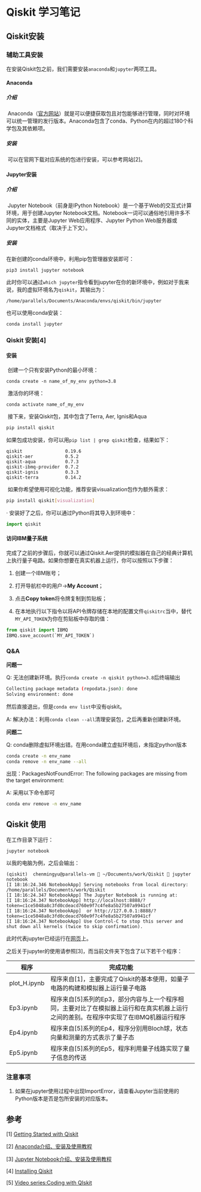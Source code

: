 # Qiskit 学习笔记

## Qiskit安装

### 辅助工具安装

​	在安装Qiskit包之前，我们需要安装`anaconda`和`jupyter`两项工具。

#### Anaconda

##### 介绍

​	Anaconda（[官方网站](https://link.zhihu.com/?target=https%3A//www.anaconda.com/download/%23macos)）就是可以便捷获取包且对包能够进行管理，同时对环境可以统一管理的发行版本。Anaconda包含了conda、Python在内的超过180个科学包及其依赖项。

##### 安装

​	可以在官网下载对应系统的包进行安装，可以参考网站[2]。

#### Jupyter安装

##### 介绍

​	Jupyter Notebook（前身是IPython Notebook）是一个基于Web的交互式计算环境，用于创建Jupyter Notebook文档。Notebook一词可以通俗地引用许多不同的实体，主要是Jupyter Web应用程序、Jupyter Python Web服务器或Jupyter文档格式（取决于上下文）。

##### 安装

在新创建的conda环境中，利用pip包管理器安装即可：

```
pip3 install jupyter notebook
```

此时你可以通过`which jupyter`指令看到jupyter在你的新环境中，例如对于我来说，我的虚拟环境名为`qiskit`，其输出为：

```
/home/parallels/Documents/Anaconda/envs/qiskit/bin/jupyter
```

也可以使用conda安装：

```
conda install jupyter
```

### Qiskit 安装[4]

#### 安装

​	创建一个只有安装Python的最小环境：

```
conda create -n name_of_my_env python=3.8
```

​	激活你的环境：

```
conda activate name_of_my_env
```

​	接下来，安装Qiskit包，其中包含了Terra, Aer, Ignis和Aqua

```sh
pip install qiskit
```

​	如果包成功安装，你可以用`pip list | grep qiskit`检查，结果如下：

```
qiskit                0.19.6
qiskit-aer            0.5.2
qiskit-aqua           0.7.3
qiskit-ibmq-provider  0.7.2
qiskit-ignis          0.3.3
qiskit-terra          0.14.2
```

​	如果你希望使用可视化功能，推荐安装visualization包作为额外需求：

```sh
pip install qiskit[visualization]
```

·	安装好了之后，你可以通过Python将其导入到环境中：

```Python
import qiskit
```

#### 访问IBM量子系统

​	完成了之前的步骤后，你就可以通过Qiskit.Aer提供的模拟器在自己的经典计算机上执行量子电路。如果你想要在真实机器上运行，你可以按照以下步骤：

1. 创建一个IBM账号；

2. 打开导航栏中的用户->**My Account**；
3. 点击**Copy token**将令牌复制到剪贴板；
4. 在本地执行以下指令以将API令牌存储在本地的配置文件`qiskitrc`当中，替代`MY_API_TOKEN`为你在剪贴板中存取的值：

```python
from qiskit import IBMQ
IBMQ.save_account(`MY_API_TOKEN`)
```

### Q&A

**问题一**

Q: 无法创建新环境。执行`conda create -n qiskit python=3.8`后终端输出

```sh
Collecting package metadata (repodata.json): done
Solving environment: done
```

然后直接退出，但是`conda env list`中没有qiskit。

A: 解决办法：利用`conda clean --all`清理安装包，之后再重新创建新环境。

**问题二**

Q: conda删除虚拟环境出错。在用conda建立虚拟环境后，未指定python版本

```sh
conda create -n env_name
conda remove -n env_name --all
```

出现：PackagesNotFoundError: The following packages are missing from the target environment:

A: 采用以下命令即可

```sh
conda env remove -n env_name
```

## Qiskit 使用

在工作目录下运行：

```
jupyter notebook
```

以我的电脑为例，之后会输出：

```
(qiskit)  chenmingyu@parallels-vm  ~/Documents/work/Qiskit  jupyter notebook
[I 18:16:24.346 NotebookApp] Serving notebooks from local directory: /home/parallels/Documents/work/Qiskit
[I 18:16:24.347 NotebookApp] The Jupyter Notebook is running at:
[I 18:16:24.347 NotebookApp] http://localhost:8888/?token=c1ce5048a8c3fd0cdeacd760e9f7c4fe8a5b27507a9941cf
[I 18:16:24.347 NotebookApp]  or http://127.0.0.1:8888/?token=c1ce5048a8c3fd0cdeacd760e9f7c4fe8a5b27507a9941cf
[I 18:16:24.347 NotebookApp] Use Control-C to stop this server and shut down all kernels (twice to skip confirmation).
```

此时代表jupyter已经运行在[网页](http://127.0.0.1:8888/?token=c1ce5048a8c3fd0cdeacd760e9f7c4fe8a5b27507a9941cf)上。

之后关于jupyter的使用请参照[3]，而当前文件夹下包含了以下若干个程序：

| 程序         | 完成功能                                                     |
| ------------ | ------------------------------------------------------------ |
| plot_H.ipynb | 程序来自[1]，主要完成了Qiskit的基本使用，如量子电路的构建和模拟器上运行量子电路 |
| Ep3.ipynb    | 程序来自[5]系列的Ep3，部分内容与上一个程序相同，主要对比了在模拟器上运行和在真实机器上运行之间的差别。在程序中实现了在IBMQ机器运行程序 |
| Ep4.ipynb    | 程序来自[5]系列的Ep4，程序分别用Bloch球，状态向量和测量的方式表示了量子态 |
| Ep5.ipynb    | 程序来自[5]系列的Ep5，程序利用量子线路实现了量子信息的传送   |

### 注意事项

1. 如果在jupyter使用过程中出现ImportError，请查看Jupyter当前使用的Python版本是否是包所安装的对应版本。

## 参考

[1] [Getting Started with Qiskit](https://qiskit.org/documentation/getting_started.html)

[2] [Anaconda介绍、安装及使用教程](https://zhuanlan.zhihu.com/p/32925500)

[3] [Jupyter Notebook介绍、安装及使用教程](https://zhuanlan.zhihu.com/p/33105153)

[4] [Installing Qiskit](https://qiskit.org/documentation/install.html)

[5] [Video series:Coding with QIskit](https://www.youtube.com/playlist?list=PLOFEBzvs-Vvp2xg9-POLJhQwtVktlYGbY)